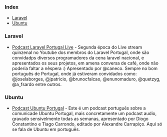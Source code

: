 ### Index

* [Laravel](#laravel)
* [Ubuntu](#ubuntu)


### Laravel

* [Podcast Laravel Portugal Live](https://laravelportugal.simplecast.fm) - Segunda época do Live stream quinzenal no Youtube dos membros do Laravel Portugal, onde são convidadps diversos programadores da cena laravel nacional, e apresentados os seus projetos, em amena conversa de café, onde não poderia faltar a nêspera :) Apresentado por @caneco. Sempre no bom português de Portugal, onde já estiveram convidados como: @joselaborges, @jpatricio, @brunocfalcao, @enunomaduro, @quetzyg, @a_fsardo entre outros.


### Ubuntu

* [Podcast Ubuntu Portugal](https://podcastubuntuportugal.org) - Este é um podcast português sobre a comunicade Ubuntu Portugal, mais concretamente um podcast audio, gravado sensivelmente todas as semanas, apresentado por Diogo Constantino e Tiago Carrondo, editado por Alexandre Carrapiço. Aqui só se fala de Ubuntu em português.
